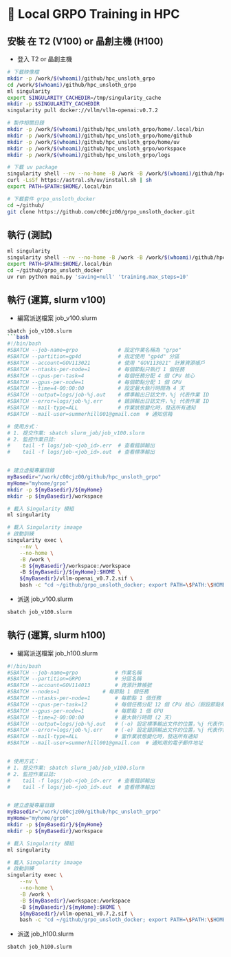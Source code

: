# 🚀 Local GRPO Training in HPC

## 安裝 在 T2 (V100) or 晶創主機 (H100)
- 登入 T2 or  晶創主機
```bash
# 下載映像檔
mkdir -p /work/$(whoami)/github/hpc_unsloth_grpo
cd /work/$(whoami)/github/hpc_unsloth_grpo
ml singularity
export SINGULARITY_CACHEDIR=/tmp/singularity_cache
mkdir -p $SINGULARITY_CACHEDIR
singularity pull docker://vllm/vllm-openai:v0.7.2

# 製作相關目錄
mkdir -p /work/$(whoami)/github/hpc_unsloth_grpo/home/.local/bin
mkdir -p /work/$(whoami)/github/hpc_unsloth_grpo/home/github
mkdir -p /work/$(whoami)/github/hpc_unsloth_grpo/home/uv
mkdir -p /work/$(whoami)/github/hpc_unsloth_grpo/workspace
mkdir -p /work/$(whoami)/github/hpc_unsloth_grpo/logs

# 下載 uv package
singularity shell --nv --no-home -B /work -B /work/$(whoami)/github/hpc_unsloth_grpo/workspace:/workspace -B /work/$(whoami)/github/hpc_unsloth_grpo/home:$HOME  ./vllm-openai_v0.7.2.sif
curl -LsSf https://astral.sh/uv/install.sh | sh
export PATH=$PATH:$HOME/.local/bin

# 下載套件 grpo_unsloth_docker
cd ~/github/
git clone https://github.com/c00cjz00/grpo_unsloth_docker.git
```

## 執行 (測試)
```bash
ml singularity
singularity shell --nv --no-home -B /work -B /work/$(whoami)/github/hpc_unsloth_grpo/workspace:/workspace -B /work/$(whoami)/github/hpc_unsloth_grpo/home:$HOME  ./vllm-openai_v0.7.2.sif
export PATH=$PATH:$HOME/.local/bin
cd ~/github/grpo_unsloth_docker
uv run python main.py 'saving=null' 'training.max_steps=10'
```

## 執行 (運算, slurm v100)
- 編寫派送檔案 job_v100.slurm
```bash
sbatch job_v100.slurm
```bash
#!/bin/bash
#SBATCH --job-name=grpo             # 設定作業名稱為 "grpo"
#SBATCH --partition=gp4d            # 指定使用 "gp4d" 分區
#SBATCH --account=GOV113021         # 使用 "GOV113021" 計算資源帳戶
#SBATCH --ntasks-per-node=1         # 每個節點只執行 1 個任務
#SBATCH --cpus-per-task=4           # 每個任務分配 4 個 CPU 核心
#SBATCH --gpus-per-node=1           # 每個節點分配 1 個 GPU
#SBATCH --time=4-00:00:00           # 設定最大執行時間為 4 天
#SBATCH --output=logs/job-%j.out    # 標準輸出日誌文件，%j 代表作業 ID
#SBATCH --error=logs/job-%j.err     # 錯誤輸出日誌文件，%j 代表作業 ID
#SBATCH --mail-type=ALL             # 作業狀態變化時，發送所有通知
#SBATCH --mail-user=summerhill001@gmail.com  # 通知信箱

# 使用方式：
# 1. 提交作業: sbatch slurm_job/job_v100.slurm
# 2. 監控作業日誌: 
#    tail -f logs/job-<job_id>.err  # 查看錯誤輸出
#    tail -f logs/job-<job_id>.out  # 查看標準輸出


# 建立虛擬專屬目錄
myBasedir="/work/c00cjz00/github/hpc_unsloth_grpo"
myHome="myhome/grpo"
mkdir -p ${myBasedir}/${myHome}
mkdir -p ${myBasedir}/workspace

# 載入 Singularity 模組
ml singularity

# 載入 Singularity imaage
# 啟動訓練
singularity exec \
	--nv \
	--no-home \
	-B /work \
	-B ${myBasedir}/workspace:/workspace
	-B ${myBasedir}/${myHome}:$HOME \
	${myBasedir}/vllm-openai_v0.7.2.sif \
	bash -c "cd ~/github/grpo_unsloth_docker; export PATH=\$PATH:\$HOME/.local/bin; uv run python main.py 'saving=null' 'training.max_steps=10'"
```

- 派送 job_v100.slurm
```bash
sbatch job_v100.slurm
```
## 執行 (運算, slurm h100)
- 編寫派送檔案 job_h100.slurm
```bash
#!/bin/bash
#SBATCH --job-name=grpo            # 作業名稱
#SBATCH --partition=GRPO           # 分區名稱
#SBATCH --account=GOV114013        # 資源計算帳號
#SBATCH --nodes=1        	   # 每節點 1 個任務
#SBATCH --ntasks-per-node=1        # 每節點 1 個任務
#SBATCH --cpus-per-task=12         # 每個任務分配 12 個 CPU 核心（假設節點有足夠的核心）
#SBATCH --gpus-per-node=1          # 每節點 1 個 GPU
#SBATCH --time=2-00:00:00          # 最大執行時間 (2 天)
#SBATCH --output=logs/job-%j.out   # (-o) 設定標準輸出文件的位置，%j 代表作業 ID
#SBATCH --error=logs/job-%j.err    # (-e) 設定錯誤輸出文件的位置，%j 代表作業 ID
#SBATCH --mail-type=ALL            # 當作業狀態變化時，發送所有通知
#SBATCH --mail-user=summerhill001@gmail.com  # 通知用的電子郵件地址


# 使用方式：
# 1. 提交作業: sbatch slurm_job/job_v100.slurm
# 2. 監控作業日誌: 
#    tail -f logs/job-<job_id>.err  # 查看錯誤輸出
#    tail -f logs/job-<job_id>.out  # 查看標準輸出


# 建立虛擬專屬目錄
myBasedir="/work/c00cjz00/github/hpc_unsloth_grpo"
myHome="myhome/grpo"
mkdir -p ${myBasedir}/${myHome}
mkdir -p ${myBasedir}/workspace

# 載入 Singularity 模組
ml singularity

# 載入 Singularity imaage
# 啟動訓練
singularity exec \
	--nv \
	--no-home \
	-B /work \
	-B ${myBasedir}/workspace:/workspace
	-B ${myBasedir}/${myHome}:$HOME \
	${myBasedir}/vllm-openai_v0.7.2.sif \
	bash -c "cd ~/github/grpo_unsloth_docker; export PATH=\$PATH:\$HOME/.local/bin; uv run python main.py 'saving=null' 'training.max_steps=10'"
```

- 派送 job_h100.slurm
```bash
sbatch job_h100.slurm
```

